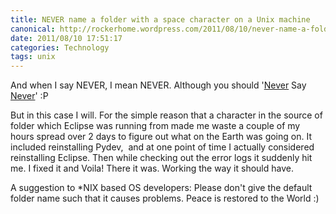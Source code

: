 ```yaml
---
title: NEVER name a folder with a space character on a Unix machine
canonical: http://rockerhome.wordpress.com/2011/08/10/never-name-a-folder-with-a-space-character-on-a-unix-machine/
date: 2011/08/10 17:51:17
categories: Technology
tags: unix
---
```

And when I say NEVER, I mean NEVER. Although you should '[Never](http://www.youtube.com/watch?v=_Z5-P9v3F8w&ob=av3e) Say [Never](http://www.youtube.com/watch?v=Aihu16RyYp8)' :P <span class="more"></span>

But in this case I will. For the simple reason that a <space> character in the source of folder which Eclipse was running from made me waste a couple of my hours spread over 2 days to figure out what on the Earth was going on. It included reinstalling Pydev,  and at one point of time I actually considered reinstalling Eclipse. Then while checking out the error logs it suddenly hit me. I fixed it and Voila! There it was. Working the way it should have. 

A suggestion to *NIX based OS developers: Please don't give the default folder name such that it causes problems. Peace is restored to the World :)